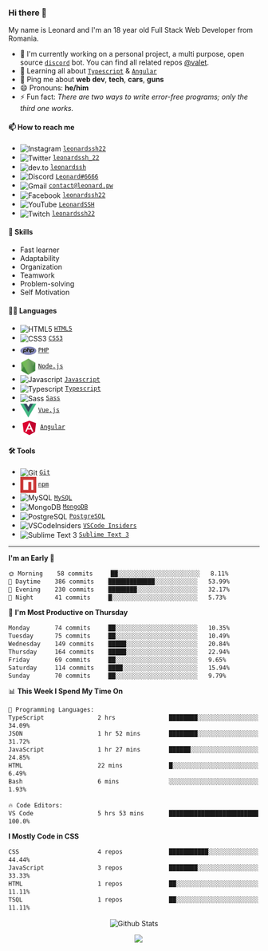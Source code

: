 ### Hi there 👋

My name is Leonard and I'm an 18 year old Full Stack Web Developer from Romania.

- 🏢 I'm currently working on a personal project, a multi purpose, open source [`discord`] bot. You can find all related repos [@valet].
- 🌱 Learning all about [`Typescript`] & [`Angular`]
- 💬 Ping me about **web dev**, **tech**, **cars**, **guns**
- 😄 Pronouns: **he/him**
- ⚡️ Fun fact: *There are two ways to write error-free programs; only the third one works.*

#### 📫 How to reach me
   - <img src="https://github.com/LeonardSSH/LeonardSSH/blob/master/instagram.svg" alt="Instagram" width="32" align="center"> [`leonardssh22`][Instagram]
   - <img src="https://github.com/LeonardSSH/LeonardSSH/blob/master/twitter.svg" alt="Twitter" width="32" align="center"> [`leonardssh_22`][Twitter]
   - <img src="https://practicaldev-herokuapp-com.freetls.fastly.net/assets/devlogo-pwa-512.png" alt="dev.to" width="32" align="center"> [`leonardssh`][DevTo]
   - <img src="https://github.com/LeonardSSH/LeonardSSH/blob/master/discord.svg" alt="Discord" width="32" align="center"> [`Leonard#6666`][Discord]
   - <img src="https://github.com/LeonardSSH/LeonardSSH/blob/master/gmail.svg" alt="Gmail" width="32" align="center"> [`contact@leonard.pw`][Gmail]
   - <img src="https://github.com/LeonardSSH/LeonardSSH/blob/master/facebook.svg" alt="Facebook" width="32" align="center"> [`leonardssh22`][Facebook]
   - <img src="https://github.com/LeonardSSH/LeonardSSH/blob/master/youtube.svg" alt="YouTube" width="32" align="center"> [`LeonardSSH`][YouTube]
   - <img src="https://github.com/LeonardSSH/LeonardSSH/blob/master/twitch.svg" alt="Twitch" width="32" align="center"> [`leonardssh22`][Twitch]
   
#### 🌟 Skills
   - Fast learner
   - Adaptability
   - Organization
   - Teamwork
   - Problem-solving
   - Self Motivation

<!-- - ⚙️ I use daily: `.js`, `.ts`, `.vue`, `.php`, `.html`, `.css`, `.scss`, `.psd` -->
<!-- [<img src="" alt="" width="48">]() -->

#### 👨‍💻 Languages
   - <img src="https://github.com/LeonardSSH/LeonardSSH/blob/master/html5.svg" alt="HTML5" width="36" align="center"> [`HTML5`]
   - <img src="https://github.com/LeonardSSH/LeonardSSH/blob/master/css3.svg" alt="CSS3" width="36" align="center"> [`CSS3`]
   - <img src="https://raw.githubusercontent.com/github/explore/ccc16358ac4530c6a69b1b80c7223cd2744dea83/topics/php/php.png" alt="PHP" width="32" align="center"> [`PHP`]
   - <img src="https://raw.githubusercontent.com/github/explore/80688e429a7d4ef2fca1e82350fe8e3517d3494d/topics/nodejs/nodejs.png" alt="Node.js" width="32" align="center"> [`Node.js`]
   - <img src="https://github.com/LeonardSSH/LeonardSSH/blob/master/javascript.svg" alt="Javascript" width="36" align="center"> [`Javascript`]
   - <img src="https://github.com/LeonardSSH/LeonardSSH/blob/master/typescript.svg" alt="Typescript" width="36" align="center"> [`Typescript`]
   - <img src="https://github.com/LeonardSSH/LeonardSSH/blob/master/sass.svg" alt="Sass" width="36" align="center"> [`Sass`]
   - <img src="https://raw.githubusercontent.com/github/explore/80688e429a7d4ef2fca1e82350fe8e3517d3494d/topics/vue/vue.png" alt="Vue.js" width="32" align="center"> [`Vue.js`]
   - <img src="https://raw.githubusercontent.com/github/explore/80688e429a7d4ef2fca1e82350fe8e3517d3494d/topics/angular/angular.png" alt="Angular" width="36" align="center"> [`Angular`]

#### 🛠️ Tools
   - <img src="https://github.com/LeonardSSH/LeonardSSH/blob/master/git.svg" alt="Git" width="36" align="center"> [`Git`]
   - <img src="https://raw.githubusercontent.com/github/explore/80688e429a7d4ef2fca1e82350fe8e3517d3494d/topics/npm/npm.png" alt="Node Package Manager" width="32" align="center"> [`npm`]
   - <img src="https://i.imgur.com/SrEvsTW.png" alt="MySQL" width="32" align="center"> [`MySQL`]
   - <img src="https://github.com/LeonardSSH/LeonardSSH/blob/master/mongodb.svg" alt="MongoDB" width="32" align="center"> [`MongoDB`]
   - <img src="https://github.com/LeonardSSH/LeonardSSH/blob/master/postgresql.svg" alt="PostgreSQL" width="32" align="center"> [`PostgreSQL`]
   - <img src="https://github.com/LeonardSSH/LeonardSSH/blob/master/vscodeinsiders.svg" alt="VSCodeInsiders" width="32" align="center"> [`VSCode Insiders`]
   - <img src="https://github.com/LeonardSSH/LeonardSSH/blob/master/sublimetext.svg" alt="Sublime Text 3" width="32" align="center"> [`Sublime Text 3`]

<hr>

<!--START_SECTION:waka-->
**I'm an Early 🐤** 

```text
🌞 Morning    58 commits     ██░░░░░░░░░░░░░░░░░░░░░░░   8.11% 
🌆 Daytime    386 commits    █████████████░░░░░░░░░░░░   53.99% 
🌃 Evening    230 commits    ████████░░░░░░░░░░░░░░░░░   32.17% 
🌙 Night      41 commits     █░░░░░░░░░░░░░░░░░░░░░░░░   5.73%

```
📅 **I'm Most Productive on Thursday** 

```text
Monday       74 commits     ██░░░░░░░░░░░░░░░░░░░░░░░   10.35% 
Tuesday      75 commits     ██░░░░░░░░░░░░░░░░░░░░░░░   10.49% 
Wednesday    149 commits    █████░░░░░░░░░░░░░░░░░░░░   20.84% 
Thursday     164 commits    █████░░░░░░░░░░░░░░░░░░░░   22.94% 
Friday       69 commits     ██░░░░░░░░░░░░░░░░░░░░░░░   9.65% 
Saturday     114 commits    ████░░░░░░░░░░░░░░░░░░░░░   15.94% 
Sunday       70 commits     ██░░░░░░░░░░░░░░░░░░░░░░░   9.79%

```


📊 **This Week I Spend My Time On** 

```text
💬 Programming Languages: 
TypeScript               2 hrs               ████████░░░░░░░░░░░░░░░░░   34.09% 
JSON                     1 hr 52 mins        ████████░░░░░░░░░░░░░░░░░   31.72% 
JavaScript               1 hr 27 mins        ██████░░░░░░░░░░░░░░░░░░░   24.85% 
HTML                     22 mins             █░░░░░░░░░░░░░░░░░░░░░░░░   6.49% 
Bash                     6 mins              ░░░░░░░░░░░░░░░░░░░░░░░░░   1.93%

🔥 Code Editors: 
VS Code                  5 hrs 53 mins       █████████████████████████   100.0%

```

**I Mostly Code in CSS** 

```text
CSS                      4 repos             ███████████░░░░░░░░░░░░░░   44.44% 
JavaScript               3 repos             ████████░░░░░░░░░░░░░░░░░   33.33% 
HTML                     1 repos             ██░░░░░░░░░░░░░░░░░░░░░░░   11.11% 
TSQL                     1 repos             ██░░░░░░░░░░░░░░░░░░░░░░░   11.11%

```



<!--END_SECTION:waka-->

<!--START_SECTION:links-->

[`discord`]:               https://discord.com/

[BASE_URL]:                 https://github.com/LeonardSSH/LeonardSSH/blob/master/

[@valet]:                  https://github.com/TheValetBot

[Instagram]:               https://www.instagram.com/leonardssh22/
[Twitter]:                 https://twitter.com/leonardssh_22
[DevTo]:                   https://dev.to/leonardssh
[Discord]:                 https://discord.com/users/290131759159443457
[Gmail]:                   mailto:contact@leonard.pw
[Facebook]:                https://www.facebook.com/leonardssh22
[YouTube]:                 https://www.youtube.com/LeonardSSH
[Twitch]:                  https://www.twitch.tv/leonardssh22

[`HTML5`]:                 https://developer.mozilla.org/en-US/docs/Web/HTML
[`CSS3`]:                  https://developer.mozilla.org/en-US/docs/Web/CSS
[`PHP`]:                   https://www.php.net/
[`Node.js`]:               https://nodejs.org/en/
[`Javascript`]:            https://developer.mozilla.org/en-US/docs/Web/JavaScript
[`Typescript`]:            https://www.typescriptlang.org/
[`Sass`]:                  https://sass-lang.com/
[`Vue.js`]:                https://vuejs.org/
[`Angular`]:               https://angular.io/

[`Git`]:                   https://git-scm.com/
[`npm`]:                   https://npmjs.com
[`MySQL`]:                 https://www.mysql.com/
[`MongoDB`]:               https://www.mongodb.com/
[`PostgreSQL`]:            https://www.postgresql.org/
[`VSCode Insiders`]:       https://code.visualstudio.com/insiders/
[`Sublime Text 3`]:        https://www.sublimetext.com/

<!--END_SECTION:links-->

<p align="center">
    <img src="https://github-readme-stats.vercel.app/api?username=LeonardSSH&show_icons=true&title_color=9fa6b2&icon_color=6875f5&text_color=eeeeee&bg_color=16171b&count_private=true&hide_border=true" alt="Github Stats" align="center">
</p>

<p align="center">
    &emsp;
    <a href="https://pufler.dev/git-badges/" target="_blank"><img src="https://badges.pufler.dev/visits/LeonardSSH/LeonardSSH?style=flat-square&color=6875f5&logo=github"></a>
</p>
